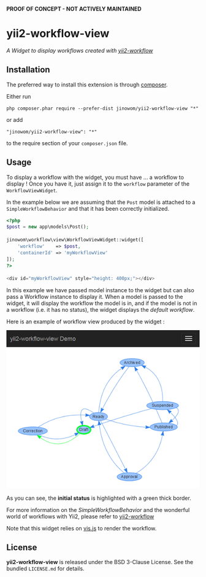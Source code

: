 
**PROOF OF CONCEPT - NOT ACTIVELY MAINTAINED**

# yii2-workflow-view

*A Widget to display workflows created with [yii2-workflow](https://github.com/jinowom/yii2-workflow)*

## Installation

The preferred way to install this extension is through [composer](http://getcomposer.org/download/).

Either run

```
php composer.phar require --prefer-dist jinowom/yii2-workflow-view "*"
```

or add

```
"jinowom/yii2-workflow-view": "*"
```

to the require section of your `composer.json` file.

## Usage

To display a workflow with the widget, you must have ... a workflow to display ! Once you have
it, just assign it to the `workflow` parameter of the `WorkflowViewWidget`.

In the example below we are assuming that the `Post` model is attached to a `SimpleWorkflowBehavior` and that it has been correctly
initialized.

```php
<?php
$post = new app\models\Post();

jinowom\workflow\view\WorkflowViewWidget::widget([
	'workflow'    => $post,
	'containerId' => 'myWorkflowView'
]);
?>

<div id="myWorkflowView" style="height: 400px;"></div>
```
In this example we have passed model instance to the widget but can also pass a Workflow instance to display it.
When a model is passed to the widget, it will display the workflow the model is in, and if the model is not in a workflow (i.e. it
has no status), the widget displays the *default workflow*.

Here is an example of workflow view produced by the widget :

<img src="screenshot.png" alt="workflow view"/>

As you can see, the **initial status** is highlighted with a green thick border.

For more information on the *SimpleWorkflowBehavior* and the wonderful world of workflows with Yii2,
please refer to [yii2-workflow](https://github.com/jinowom/yii2-workflow)

Note that this widget relies on [vis.js](https://github.com/almende/vis) to render the workflow.

License
-------

**yii2-workflow-view** is released under the BSD 3-Clause License. See the bundled `LICENSE.md` for details.
